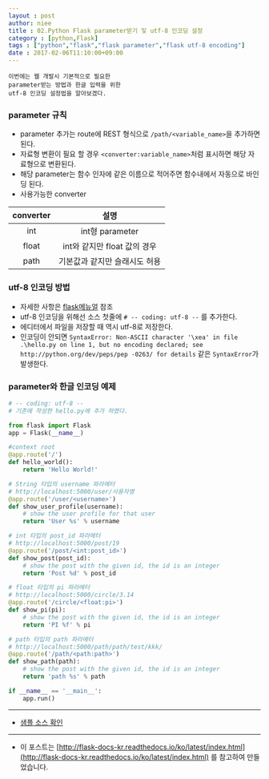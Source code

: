 ```yaml
---
layout : post
author: niee
title : 02.Python Flask parameter받기 및 utf-8 인코딩 설정
category : [python,Flask]
tags : ["python","flask","flask parameter","flask utf-8 encoding"]
date : 2017-02-06T11:10:00+09:00
---
```


```
이번에는 웹 개발시 기본적으로 필요한
parameter받는 방법과 한글 입력을 위한
utf-8 인코딩 설정법을 알아보겠다.
```

### parameter 규칙
- parameter 추가는 route에 REST 형식으로 ```/path/<variable_name>```을 추가하면 된다.
- 자료형 변환이 필요 할 경우 ```<converter:variable_name>```처럼 표시하면 해당 자료형으로 변환된다.
- 해당 parameter는 함수 인자에 같은 이름으로 적어주면 함수내에서 자동으로 바인딩 된다.
- 사용가능한 converter

converter | 설명
:---------------:|:---------------:
 int |	int형 parameter
 float |	int와 같지만 float 값의 경우
 path |	기본값과 같지만 슬래시도 허용

### utf-8 인코딩 방법
- 자세한 사항은 [flask메뉴얼](http://flask-docs-kr.readthedocs.io/ko/latest/ko/unicode.html?highlight=utf8) 참조
- utf-8 인코딩을 위해선 소스 첫줄에 ```# -- coding: utf-8 --``` 를 추가한다.
- 에디터에서 파일을 저장할 때 역시 utf-8로 저장한다.
- 인코딩이 안되면 ```SyntaxError: Non-ASCII character '\xea' in file .\hello.py on line 1, but no encoding declared; see http://python.org/dev/peps/pep
-0263/ for details``` 같은 ```SyntaxError```가 발생한다.

### parameter와 한글 인코딩 예제

```python
# -- coding: utf-8 --
# 기존에 작성한 hello.py에 추가 하였다.

from flask import Flask
app = Flask(__name__)

#context root
@app.route('/')
def hello_world():
    return 'Hello World!'

# String 타입의 username 파라메터
# http://localhost:5000/user/사용자명
@app.route('/user/<username>')
def show_user_profile(username):
    # show the user profile for that user
    return 'User %s' % username

# int 타입의 post_id 파라메터
# http://localhost:5000/post/19
@app.route('/post/<int:post_id>')
def show_post(post_id):
    # show the post with the given id, the id is an integer
    return 'Post %d' % post_id

# float 타입의 pi 파라메터
# http://localhost:5000/circle/3.14
@app.route('/circle/<float:pi>')
def show_pi(pi):
    # show the post with the given id, the id is an integer
    return 'PI %f' % pi

# path 타입의 path 파라메터
# http://localhost:5000/path/path/test/kkk/
@app.route('/path/<path:path>')
def show_path(path):
    # show the post with the given id, the id is an integer
    return 'path %s' % path

if __name__ == '__main__':
    app.run()
```

----------

- [샘플 소스 확인](https://github.com/ParkMinKyu/flasksample/blob/master/hello.py)

----------

- 이 포스트는 [http://flask-docs-kr.readthedocs.io/ko/latest/index.html](http://flask-docs-kr.readthedocs.io/ko/latest/index.html) 를 참고하여 만들었습니다.
